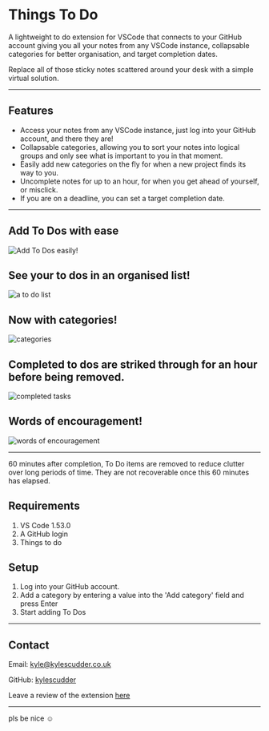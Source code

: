 # Things To Do

A lightweight to do extension for VSCode that connects to your GitHub account giving you all your notes from any VSCode instance, collapsable categories for better organisation, and target completion dates. 

Replace all of those sticky notes scattered around your desk with a simple virtual solution.

---

## Features

- Access your notes from any VSCode instance, just log into your GitHub account, and there they are!
- Collapsable categories, allowing you to sort your notes into logical groups and only see what is important to you in that moment.
- Easily add new categories on the fly for when a new project finds its way to you.
- Uncomplete notes for up to an hour, for when you get ahead of yourself, or misclick. 
- If you are on a deadline, you can set a target completion date.

---

## Add To Dos with ease
![Add To Dos easily!](https://imgur.com/hOPSJ3n.png)

## See your to dos in an organised list! 
![a to do list](https://imgur.com/G414HEF.png)

## Now with categories!

![categories](https://imgur.com/xnALhCw.png)

## Completed to dos are striked through for an hour before being removed.

![completed tasks](https://imgur.com/NVPatR7.png)

## Words of encouragement!

![words of encouragement](https://i.imgur.com/KZ2gGO2.png)

---

60 minutes after completion, To Do items are removed to reduce clutter over long periods of time. They are not recoverable once this 60 minutes has elapsed.

<!-- > Tip: Many popular extensions utilize animations. This is an excellent way to show off your extension! We recommend short, focused animations that are easy to follow. -->

## Requirements

1) VS Code 1.53.0
1) A GitHub login
1) Things to do

## Setup

1. Log into your GitHub account.
1. Add a category by entering a value into the 'Add category' field and press Enter
1. Start adding To Dos

---

## Contact

Email: kyle@kylescudder.co.uk

GitHub: [kylescudder](https://github.com/kylescudder)

Leave a review of the extension [here](https://marketplace.visualstudio.com/items?itemName=kylescudder.thingstodo)

---

pls be nice ☺
